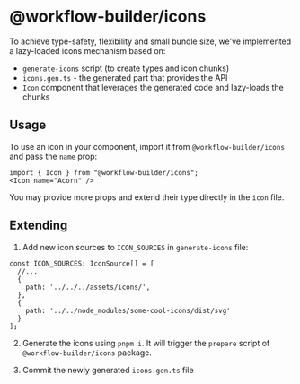 # @workflow-builder/icons

To achieve type-safety, flexibility and small bundle size, we've implemented a lazy-loaded icons mechanism based on:

- `generate-icons` script (to create types and icon chunks)
- `icons.gen.ts` - the generated part that provides the API
- `Icon` component that leverages the generated code and lazy-loads the chunks

## Usage

To use an icon in your component, import it from `@workflow-builder/icons` and pass the `name` prop:

```typescriptreact
import { Icon } from "@workflow-builder/icons";
<Icon name="Acorn" />
```

You may provide more props and extend their type directly in the `icon` file.

## Extending

1. Add new icon sources to `ICON_SOURCES` in `generate-icons` file:

```typescriptreact
const ICON_SOURCES: IconSource[] = [
  //...
  {
    path: '../../../assets/icons/',
  },
  {
    path: '../../node_modules/some-cool-icons/dist/svg'
  }
];
```

2. Generate the icons using `pnpm i`. It will trigger the `prepare` script of `@workflow-builder/icons` package.

3. Commit the newly generated `icons.gen.ts` file
